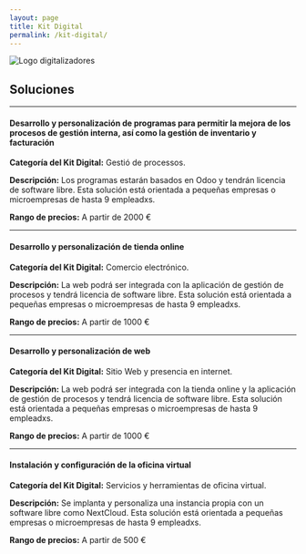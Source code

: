 ```yaml
---
layout: page
title: Kit Digital
permalink: /kit-digital/
---
```


![Logo digitalizadores](Logo-digitalizadores.svg)

## Soluciones

---

#### Desarrollo y personalización de programas para permitir la mejora de los procesos de gestión interna, así como la gestión de inventario y facturación

**Categoría del Kit Digital:** Gestió de processos.

**Descripción:** Los programas estarán basados en Odoo y tendrán licencia de software
libre. Esta solución está orientada a pequeñas empresas o microempresas de hasta 9
empleadxs.

**Rango de precios:** A partir de 2000 €

---

#### Desarrollo y personalización de tienda online

**Categoría del Kit Digital:** Comercio electrónico.

**Descripción:** La web podrá ser integrada con la aplicación de gestión de procesos
y tendrá licencia de software libre. Esta solución está orientada a pequeñas empresas
o microempresas de hasta 9 empleadxs.

**Rango de precios:** A partir de 1000 €

---

#### Desarrollo y personalización de web

**Categoría del Kit Digital:** Sitio Web y presencia en internet.

**Descripción:** La web podrá ser integrada con la tienda online y la aplicación de gestión de procesos
y tendrá licencia de software libre. Esta solución está orientada a pequeñas empresas
o microempresas de hasta 9 empleadxs.

**Rango de precios:** A partir de 1000 €

---

#### Instalación y configuración de la oficina virtual

**Categoría del Kit Digital:** Servicios y herramientas de oficina virtual.

**Descripción:** Se implanta y personaliza una instancia propia con un software libre como NextCloud. Esta solución está orientada a pequeñas empresas
o microempresas de hasta 9 empleadxs.

**Rango de precios:** A partir de 500 €
